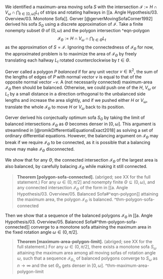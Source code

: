 We identified a maximum-area moving sofa $S$ with the intersection $\mathcal{I} := H \cap V_\omega \cap \bigcap_{t \in [0, \omega]} L_t$ of strips and rotating hallways in [[a. Angle Hypothesis/03. Overview/03. Monotone Sofa]]. Gerver [@gerverMovingSofaCorner1992] derived his sofa $S_G$ using a discrete approximation of $\mathcal{I}$. Take a finite nonempty subset $\Theta$ of $(0, \omega)$ and the polygon intersection ^eqn-polygon
$$
\mathcal{I}_\Theta := H \cap V_\omega \cap \bigcap_{t \in \Theta} L_t
$$
as the approximation of $S = \mathcal{I}$. Ignoring the connectedness of $\mathcal{I}_\Theta$ for now, the approximated problem is to maximize the area of $\mathcal{I}_\Theta$ by freely translating each hallway $L_t$ rotated counterclockwise by $t \in \Theta$.

Gerver called a polygon $P$ _balanced_ if for any unit vector $v \in \mathbb{R}^2$, the sum of the lengths of edges of $P$ with normal vector $v$ is equal to that of the opposite normal vector $-v$. A (not necessarily connected) maximum-area $\mathcal{I}_\Theta$ then should be balanced. Otherwise, we could push one of the $H$, $V_\omega$ or $L_t$ by a small distance in a direction orthogonal to the unbalanced side lengths and increase the area slightly, and if we pushed either $H$ or $V_\omega$, translate the whole $\mathcal{I}_\Theta$ to move $H$ or $V_\omega$ back to its position.

Gerver derived his conjectually optimum sofa $S_G$ by taking the limit of balanced intersections $\mathcal{I}_\Theta$ as $\Theta$ becomes denser in $[0, \omega]$. This argument is streamlined in [@romikDifferentialEquationsExact2018] as solving a set of ordinary differential equations. However, the balancing argument on $\mathcal{I}_\Theta$ may break if we require $\mathcal{I}_\Theta$ to be connected, as it is possible that a balancing move may make $\mathcal{I}_\Theta$ disconnected.

We show that for any $\Theta$, the connected intersection $\mathcal{I}_\Theta$ of the largest area is also balanced, by carefully balacing $\mathcal{I}_\Theta$ while making it still connected.

> __Theorem [polygon-sofa-connected].__ (abriged; see XX for the full statement.) For any $\omega \in (0, \pi/2]$ and nonempty finite $\Theta \subseteq (0, \omega)$, and any connected intersection $\mathcal{I}_\Theta$ of the form in [[a. Angle Hypothesis/03. Overview/05. Balanced Sofa#^eqn-polygon]] attaining the maximum area, the polygon $\mathcal{I}_\Theta$ is balanced. ^thm-polygon-sofa-connected

Then we show that a sequence of the balanced polygons $\mathcal{I}_\Theta$ in [[a. Angle Hypothesis/03. Overview/05. Balanced Sofa#^thm-polygon-sofa-connected]] converge to a monotone sofa attaining the maximum area in the fixed rotation angle $\omega \in (0, \pi/2]$.

> __Theorem [maximum-area-polygon-limit].__ (abriged; see XX for the full statement.) For any $\omega \in (0, \pi/2]$, there exists a monotone sofa $S_\omega$ attaining the maximum area among all moving sofas of rotation angle $\omega$, such that a sequence $\mathcal{I}_{\Theta_n}$ of balanced polygons converge to $S_\omega$ as $n \to \infty$ and the set $\Theta_n$ gets denser in $[0, \omega]$. ^thm-maximum-area-polygon-limit